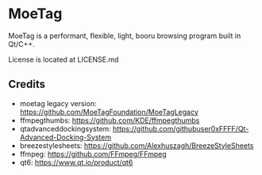 
MoeTag
=========

MoeTag is a performant, flexible, light, booru browsing program built in Qt/C++.

License is located at LICENSE.md

Credits
-------------

- moetag legacy version: https://github.com/MoeTagFoundation/MoeTagLegacy
- ffmpegthumbs: https://github.com/KDE/ffmpegthumbs
- qtadvanceddockingsystem: https://github.com/githubuser0xFFFF/Qt-Advanced-Docking-System
- breezestylesheets: https://github.com/Alexhuszagh/BreezeStyleSheets
- ffmpeg: https://github.com/FFmpeg/FFmpeg
- qt6: https://www.qt.io/product/qt6
